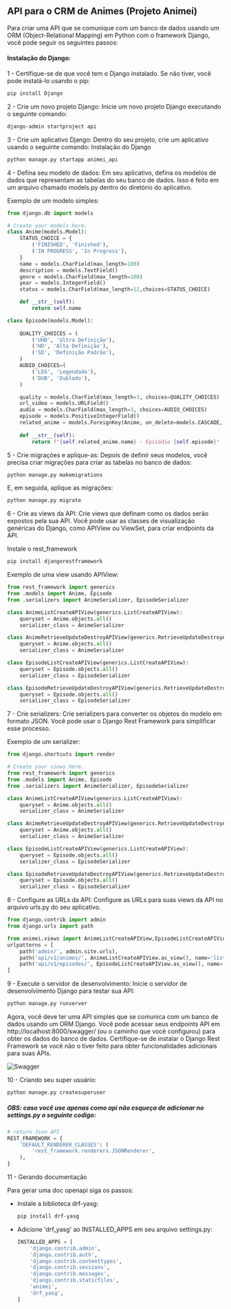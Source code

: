 ## API para o CRM de Animes (Projeto Animei)

Para criar uma API que se comunique com um banco de dados usando um ORM (Object-Relational Mapping) em Python com o framework Django, você pode seguir os seguintes passos:

#### Instalação do Django:

1 - Certifique-se de que você tem o Django instalado. Se não tiver, você pode instalá-lo usando o pip:

```bash
pip install Django
```

2 - Crie um novo projeto Django:
Inicie um novo projeto Django executando o seguinte comando:

```bash
django-admin startproject api
```

3 - Crie um aplicativo Django:
Dentro do seu projeto, crie um aplicativo usando o seguinte comando:
Instalação do Django

```bash
python manage.py startapp animei_api
```


4 - Defina seu modelo de dados:
Em seu aplicativo, defina os modelos de dados que representam as tabelas do seu banco de dados. Isso é feito em um arquivo chamado models.py dentro do diretório do aplicativo.

Exemplo de um modelo simples:

```python
from django.db import models

# Create your models here.
class Anime(models.Model):
    STATUS_CHOICE = {
        ('FINISHED', 'Finished'),
        ('IN PROGRESS', 'In Progress'),
    }
    name = models.CharField(max_length=100)
    description = models.TextField()
    genre = models.CharField(max_length=100)
    year = models.IntegerField()  
    status = models.CharField(max_length=12,choices=STATUS_CHOICE)

    def __str__(self):
        return self.name

class Episode(models.Model):
    
    QUALITY_CHOICES = (
        ('UHD', 'Ultra Definição'),
        ('HD', 'Alta Definição'),
        ('SD', 'Definição Padrão'),
    )
    AUDIO_CHOICES=(
        ('LEG', 'Legendado'),
        ('DUB', 'Dublado'),
    )

    quality = models.CharField(max_length=3, choices=QUALITY_CHOICES)
    url_video = models.URLField()
    audio = models.CharField(max_length=3, choices=AUDIO_CHOICES)
    episode = models.PositiveIntegerField()
    related_anime = models.ForeignKey(Anime, on_delete=models.CASCADE, related_name='episode')
    
    def __str__(self):
        return f"{self.related_anime.name} - Episódio {self.episode}"
```

5 - Crie migrações e aplique-as:
Depois de definir seus modelos, você precisa criar migrações para criar as tabelas no banco de dados:

```bash
python manage.py makemigrations
```
E, em seguida, aplique as migrações:

```bash
python manage.py migrate
```
6 - Crie as views da API:
Crie views que definam como os dados serão expostos pela sua API. Você pode usar as classes de visualização genéricas do Django, como APIView ou ViewSet, para criar endpoints da API.

Instale o rest_framework

```bash
pip install djangorestframework
```
Exemplo de uma view usando APIView:

```python
from rest_framework import generics
from .models import Anime, Episode
from .serializers import AnimeSerializer, EpisodeSerializer

class AnimeListCreateAPIView(generics.ListCreateAPIView):
    queryset = Anime.objects.all()
    serializer_class = AnimeSerializer

class AnimeRetrieveUpdateDestroyAPIView(generics.RetrieveUpdateDestroyAPIView):
    queryset = Anime.objects.all()
    serializer_class = AnimeSerializer

class EpisodeListCreateAPIView(generics.ListCreateAPIView):
    queryset = Episode.objects.all()
    serializer_class = EpisodeSerializer

class EpisodeRetrieveUpdateDestroyAPIView(generics.RetrieveUpdateDestroyAPIView):
    queryset = Episode.objects.all()
    serializer_class = EpisodeSerializer
```
7 - Crie serializers:
Crie serializers para converter os objetos do modelo em formato JSON. Você pode usar o Django Rest Framework para simplificar esse processo.

Exemplo de um serializer:

```python
from django.shortcuts import render

# Create your views here.
from rest_framework import generics
from .models import Anime, Episode
from .serializers import AnimeSerializer, EpisodeSerializer

class AnimeListCreateAPIView(generics.ListCreateAPIView):
    queryset = Anime.objects.all()
    serializer_class = AnimeSerializer

class AnimeRetrieveUpdateDestroyAPIView(generics.RetrieveUpdateDestroyAPIView):
    queryset = Anime.objects.all()
    serializer_class = AnimeSerializer

class EpisodeListCreateAPIView(generics.ListCreateAPIView):
    queryset = Episode.objects.all()
    serializer_class = EpisodeSerializer

class EpisodeRetrieveUpdateDestroyAPIView(generics.RetrieveUpdateDestroyAPIView):
    queryset = Episode.objects.all()
    serializer_class = EpisodeSerializer

```

8 - Configure as URLs da API:
Configure as URLs para suas views da API no arquivo urls.py do seu aplicativo.

```python
from django.contrib import admin
from django.urls import path

from animei.views import AnimeListCreateAPIView,EpisodeListCreateAPIView
urlpatterns = [
    path('admin/', admin.site.urls),
    path('api/v1/animes/', AnimeListCreateAPIView.as_view(), name='list all animes'),
    path('api/v1/episodes/', EpisodeListCreateAPIView.as_view(), name='list all episodes'),
]

```

9 - Execute o servidor de desenvolvimento:
Inicie o servidor de desenvolvimento Django para testar sua API:

```bash
python manage.py runserver
```

Agora, você deve ter uma API simples que se comunica com um banco de dados usando um ORM Django. Você pode acessar seus endpoints API em http://localhost:8000/swagger/ (ou o caminho que você configurou) para obter os dados do banco de dados. Certifique-se de instalar o Django Rest Framework se você não o tiver feito para obter funcionalidades adicionais para suas APIs.

![Swagger](https://cdn.discordapp.com/attachments/1116505268788928574/1149942757369069568/image.png)

10 - Criando seu super usuário:

```bash
python manage.py createsuperuser
```


##### OBS: *caso você use apenas como api não esqueça de adicionar no settings.py o seguinte codigo*:

```python
# return Json API
REST_FRAMEWORK = {
    'DEFAULT_RENDERER_CLASSES': (
        'rest_framework.renderers.JSONRenderer',
    ),
}
```

11 - Gerando documentação

Para gerar uma doc openapi siga os passos:

* Instale a biblioteca drf-yasg:
    ```bash
    pip install drf-yasg
    ```
* Adicione 'drf_yasg' ao INSTALLED_APPS em seu arquivo settings.py:

    ```python
    INSTALLED_APPS = [
        'django.contrib.admin',
        'django.contrib.auth',
        'django.contrib.contenttypes',
        'django.contrib.sessions',
        'django.contrib.messages',
        'django.contrib.staticfiles',
        'animei',
        'drf_yasg',
    ]
    ```
